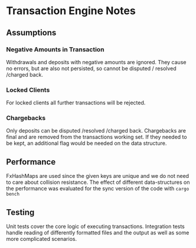 # Transaction Engine Notes

## Assumptions

### Negative Amounts in Transaction
Withdrawals and deposits with negative amounts are ignored. They cause no errors, but are also not persisted, so cannot be disputed / resolved /charged back.

### Locked Clients
For locked clients all further transactions will be rejected.

### Chargebacks
Only deposits can be disputed /resolved /charged back. 
Chargebacks are final and are removed from the transactions working set. If they needed to be kept, an additional flag would be needed on the data structure.

## Performance
FxHashMaps are used since the given keys are unique and we do not need to care about collision resistance. 
The effect of different data-structures on the performance was evaluated for the sync version of the code with `cargo bench`

## Testing
Unit tests cover the core logic of executing transactions. Integration tests handle reading of differently formatted files and the output as well as some more complicated scenarios.
